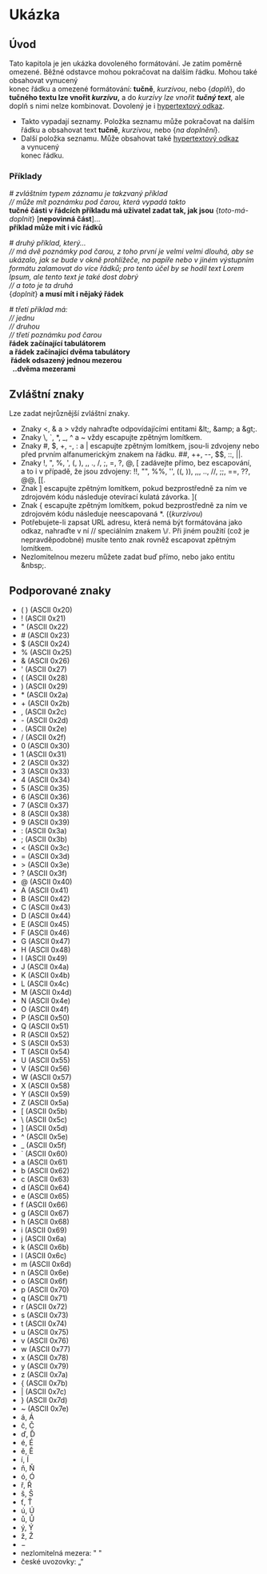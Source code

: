 <!--

Linux Kniha kouzel, kapitola Ukázka
Copyright (c) 2019 Singularis <singularis@volny.cz>

Toto dílo je dílem svobodné kultury; můžete ho šířit a modifikovat pod
podmínkami licence Creative Commons Attribution-ShareAlike 4.0 International
vydané neziskovou organizací Creative Commons. Text licence je přiložený
k tomuto projektu nebo ho můžete najít na webové adrese:

https://creativecommons.org/licenses/by-sa/4.0/

-->

# Ukázka

## Úvod
Tato kapitola je jen ukázka dovoleného formátování. Je zatím poměrně omezené.
Běžné odstavce mohou pokračovat na dalším řádku.
Mohou také obsahovat vynucený<br>konec řádku a omezené formátování:
**tučně**, *kurzívou*, nebo {*doplň*}, do **tučného textu lze vnořit *kurzívu*,**
a do *kurzívy lze vnořit **tučný text**,* ale doplň s nimi nelze kombinovat.
Dovolený je i [hypertextový odkaz](http://www.seznam.cz/).

* Takto vypadají seznamy.
Položka seznamu může pokračovat na dalším řádku a obsahovat text **tučně**, *kurzívou*, nebo {*na doplnění*}.
* Další položka seznamu. Může obsahovat také [hypertextový odkaz](http://www.seznam.cz/) a vynucený<br>konec řádku.

### Příklady

*# zvláštním typem záznamu je takzvaný příklad*<br>
*// může mít poznámku pod čarou, která vypadá takto*<br>
**tučné části v řádcích příkladu má uživatel zadat tak, jak jsou** {*toto-má-doplnit*} [**nepovinná část**]...<br>
**příklad může mít i víc řádků**

*# druhý příklad, který...*<br>
*// má dvě poznámky pod čarou, z toho první je velmi velmi dlouhá, aby se ukázalo, jak se bude v okně prohlížeče, na papíře nebo v jiném výstupním formátu zalamovat do více řádků; pro tento účel by se hodil text Lorem Ipsum, ale tento text je také dost dobrý*<br>
*// a toto je ta druhá*<br>
{*doplnit*} **a musí mít i nějaký řádek**

*# třetí příklad má:*<br>
*// jednu*<br>
*// druhou*<br>
*// třetí poznámku pod čarou*<br>
**<tab>řádek začínající tabulátorem**<br>
**<tab><tab>a řádek začínající dvěma tabulátory**<br>
**&nbsp;řádek odsazený jednou mezerou**<br>
**&nbsp;&nbsp;..dvěma mezerami**

## Zvláštní znaky

Lze zadat nejrůznější zvláštní znaky.

* Znaky &lt;, &amp; a &gt; vždy nahraďte odpovídajícími entitami &amp;lt;, &amp;amp; a &amp;gt;.
* Znaky \\, \`, \*, \_, \^ a \~ vždy escapujte zpětným lomítkem.
* Znaky #, $, +, -, : a | escapujte zpětným lomítkem, jsou-li zdvojeny nebo před prvním alfanumerickým znakem na řádku. \#\#, \+\+, \-\-, \$\$, \:\:, \|\|.
* Znaky !, ", %, ', (, ), ,, ., /, ;, =, ?, @, [ zadávejte přímo, bez escapování, a to i v případě, že jsou zdvojeny: !!, "", %%, '', ((, )), ,,, .., //, ;;, ==, ??, @@, [[.
* Znak ] escapujte zpětným lomítkem, pokud bezprostředně za ním ve zdrojovém kódu následuje otevírací kulatá závorka. \](
* Znak { escapujte zpětným lomítkem, pokud bezprostředně za ním ve zdrojovém kódu následuje neescapovaná \*. (\{*kurzívou*)
* Potřebujete-li zapsat URL adresu, která nemá být formátována jako odkaz, nahraďte v ní // speciálním znakem \⫽. Při jiném použití (což je nepravděpodobné) musíte tento znak rovněž escapovat zpětným lomítkem.
* Nezlomitelnou mezeru můžete zadat buď přímo, nebo jako entitu &amp;nbsp;.

## Podporované znaky

* ( ) (ASCII 0x20)
* ! (ASCII 0x21)
* " (ASCII 0x22)
* \# (ASCII 0x23)
* \$ (ASCII 0x24)
* % (ASCII 0x25)
* &amp; (ASCII 0x26)
* ' (ASCII 0x27)
* ( (ASCII 0x28)
* ) (ASCII 0x29)
* \* (ASCII 0x2a)
* \+ (ASCII 0x2b)
* , (ASCII 0x2c)
* \- (ASCII 0x2d)
* . (ASCII 0x2e)
* / (ASCII 0x2f)
* 0 (ASCII 0x30)
* 1 (ASCII 0x31)
* 2 (ASCII 0x32)
* 3 (ASCII 0x33)
* 4 (ASCII 0x34)
* 5 (ASCII 0x35)
* 6 (ASCII 0x36)
* 7 (ASCII 0x37)
* 8 (ASCII 0x38)
* 9 (ASCII 0x39)
* \: (ASCII 0x3a)
* ; (ASCII 0x3b)
* &lt; (ASCII 0x3c)
* = (ASCII 0x3d)
* &gt; (ASCII 0x3e)
* ? (ASCII 0x3f)
* @ (ASCII 0x40)
* A (ASCII 0x41)
* B (ASCII 0x42)
* C (ASCII 0x43)
* D (ASCII 0x44)
* E (ASCII 0x45)
* F (ASCII 0x46)
* G (ASCII 0x47)
* H (ASCII 0x48)
* I (ASCII 0x49)
* J (ASCII 0x4a)
* K (ASCII 0x4b)
* L (ASCII 0x4c)
* M (ASCII 0x4d)
* N (ASCII 0x4e)
* O (ASCII 0x4f)
* P (ASCII 0x50)
* Q (ASCII 0x51)
* R (ASCII 0x52)
* S (ASCII 0x53)
* T (ASCII 0x54)
* U (ASCII 0x55)
* V (ASCII 0x56)
* W (ASCII 0x57)
* X (ASCII 0x58)
* Y (ASCII 0x59)
* Z (ASCII 0x5a)
* [ (ASCII 0x5b)
* \\ (ASCII 0x5c)
* ] (ASCII 0x5d)
* \^ (ASCII 0x5e)
* \_ (ASCII 0x5f)
* \` (ASCII 0x60)
* a (ASCII 0x61)
* b (ASCII 0x62)
* c (ASCII 0x63)
* d (ASCII 0x64)
* e (ASCII 0x65)
* f (ASCII 0x66)
* g (ASCII 0x67)
* h (ASCII 0x68)
* i (ASCII 0x69)
* j (ASCII 0x6a)
* k (ASCII 0x6b)
* l (ASCII 0x6c)
* m (ASCII 0x6d)
* n (ASCII 0x6e)
* o (ASCII 0x6f)
* p (ASCII 0x70)
* q (ASCII 0x71)
* r (ASCII 0x72)
* s (ASCII 0x73)
* t (ASCII 0x74)
* u (ASCII 0x75)
* v (ASCII 0x76)
* w (ASCII 0x77)
* x (ASCII 0x78)
* y (ASCII 0x79)
* z (ASCII 0x7a)
* { (ASCII 0x7b)
* \| (ASCII 0x7c)
* } (ASCII 0x7d)
* ~ (ASCII 0x7e)
* á, Á
* č, Č
* ď, Ď
* é, É
* ě, Ě
* í, Í
* ň, Ň
* ó, Ó
* ř, Ř
* š, Š
* ť, Ť
* ú, Ú
* ů, Ů
* ý, Ý
* ž, Ž
* −
* nezlomitelná mezera: "&nbsp;"
* české uvozovky: „“
